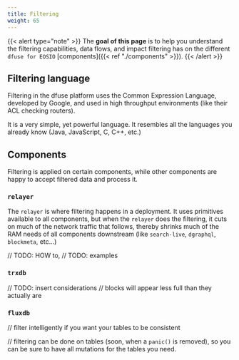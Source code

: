 ```yaml
---
title: Filtering
weight: 65
---
```


{{< alert type="note" >}}
The **goal of this page** is to help you understand the filtering capabilities, data flows, and impact filtering has on the different `dfuse for EOSIO` [components]({{< ref "./components" >}}).
{{< /alert >}}



## Filtering language

Filtering in the dfuse platform uses the Common Expression Language, developed by Google, and used in high throughput environments (like their ACL checking routers).

It is a very simple, yet powerful language. It resembles all the languages you already know (Java, JavaScript, C, C++, etc.)


## Components

Filtering is applied on certain components, while other components are happy to accept filtered data and process it.


### `relayer`

The `relayer` is where filtering happens in a deployment. It uses primitives available to all components, but when the `relayer` does the filtering, it cuts on much of the network traffic that follows, thereby shrinks much of the RAM needs of all components downstream (like `search-live`, `dgraphql`, `blockmeta`, etc...)


// TODO: HOW to,
// TODO: examples


### `trxdb`

// TODO: insert considerations
// blocks will appear less full than they actually are

### `fluxdb`

// filter intelligently if you want your tables to be consistent

// filtering can be done on tables (soon, when a `panic()` is removed), so you can be sure to have all mutations for the tables you need.
